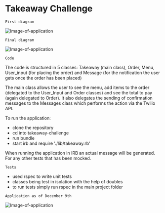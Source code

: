Takeaway Challenge
==================

```
First diagram
```
![Image-of-application](https://github.com/AlinaGoaga/takeaway-challenge/blob/master/draft.jpg)

```
Final diagram
```
![Image-of-application](https://github.com/AlinaGoaga/takeaway-challenge/blob/master/final.jpg)

```
Code
```
The code is structured in 5 classes: Takeaway (main class), Order, Menu, User_input (for placing the order) and Message (for the notification the user gets once the order has been placed) 

The main class allows the user to see the menu, add items to the order (delegated to the User_Input and Order classes) and see the total to pay (again delegated to Order). It also delegates the sending of confirmation messages to the Messages class which performs the action via the Twilio API.

To run the application: 
- clone the repository
- cd into takeaway-challenge
- run bundle
- start irb and require './lib/takeaway.rb'

When running the application in IRB an actual message will be generated. For any other tests that has been mocked.

```
Tests
```
- used rspec to write unit tests
- classes being test in isolation with the help of doubles
- to run tests simply run rspec in the main project folder 

```
Application as of December 9th
```
![Image-of-application](https://github.com/AlinaGoaga/takeaway-challenge/blob/master/takeaway%20dec%209.jpeg)
